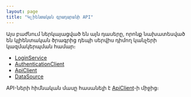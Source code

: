 ```yaml
---
layout: page
title: "Կլիենտական գրադարանի API" 
---
```


Այս բաժնում ներկայացված են այն դասերը, որոնք նախատեսված են կլիենտական ծրագրից դեպի սերվիս դիմող կանչերի կազմակերպման համար։

* [LoginService](routes/LoginService.md)
* [AuthenticationClient](routes/AuthenticationClient.md)
* [ApiClient](types/ApiClient.md)
* [DataSource](routes/DataSource.md)

API-ների հիմնական մասը հասանելի է [ApiClient](types/ApiClient.md)-ի միջից։
